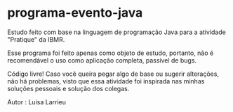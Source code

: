 # programa-evento-java

Estudo feito com base na linguagem de programação Java para a atividade "Pratique" da IBMR.

Esse programa foi feito apenas como objeto de estudo, portanto, não é recomendável o uso como aplicação completa, passível de bugs.

Código livre! Caso você queira pegar algo de base ou sugerir alterações, não há problemas, visto que essa atividade foi inspirada nas minhas soluções pessoais e solução dos colegas.


Autor :
Luisa Larrieu


